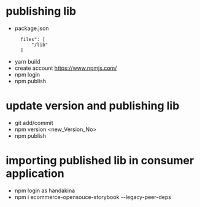 # publishing lib
* package.json
  ```
    files": [
        "/lib"
    ]
  ```
* yarn build
* create account https://www.npmjs.com/
* npm login
* npm publish
  
# update version and publishing lib
* git add/commit 
* npm version <new_Version_No>
* npm publish


# importing published lib in consumer application
* npm login as handakina
* npm i ecommerce-opensouce-storybook --legacy-peer-deps